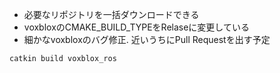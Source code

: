 - 必要なリポジトリを一括ダウンロードできる
- voxbloxのCMAKE_BUILD_TYPEをRelaseに変更している
- 細かなvoxbloxのバグ修正. 近いうちにPull Requestを出す予定

```
catkin build voxblox_ros
```
